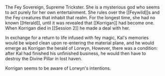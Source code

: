 The Fey Sovereign, Supreme Trickster. She is a mysterious god who seems to act purely for her own entertainment. She rules over the [[Feywild]]s and the Fey creatures that inhabit that realm. For the longest time, she had no known [[Herald]], until it was revealed that [[Korrigan]] had become one. When Korrigan died in [[Session 2]] he made a deal with her. 

In exchange for a return to life infused with fey magic, Kal's memories would be wiped clean upon re-entering the material plane, and he would emerge as Korrigan the herald of Lorwyn, However, there was a condition: after Kal had finished his unfinished business, he would then have to destroy the Divine Pillar in lost haven.

Korrigan seems to be aware of Lorwyn's intentions.